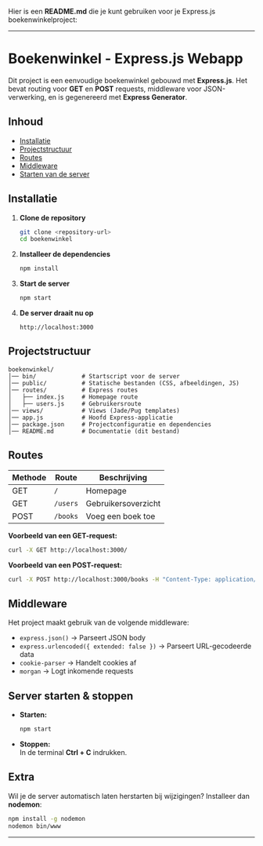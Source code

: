 Hier is een **README.md** die je kunt gebruiken voor je Express.js boekenwinkelproject:  

---

# Boekenwinkel - Express.js Webapp  

Dit project is een eenvoudige boekenwinkel gebouwd met **Express.js**. Het bevat routing voor **GET** en **POST** requests, middleware voor JSON-verwerking, en is gegenereerd met **Express Generator**.  

## Inhoud  

- [Installatie](#installatie)  
- [Projectstructuur](#projectstructuur)  
- [Routes](#routes)  
- [Middleware](#middleware)  
- [Starten van de server](#starten-van-de-server)  

## Installatie  

1. **Clone de repository**  
   ```sh
   git clone <repository-url>
   cd boekenwinkel
   ```  

2. **Installeer de dependencies**  
   ```sh
   npm install
   ```  

3. **Start de server**  
   ```sh
   npm start
   ```  

4. **De server draait nu op**  
   ```
   http://localhost:3000
   ```  

## Projectstructuur  

```
boekenwinkel/
│── bin/             # Startscript voor de server
│── public/          # Statische bestanden (CSS, afbeeldingen, JS)
│── routes/          # Express routes
│   ├── index.js     # Homepage route
│   ├── users.js     # Gebruikersroute
│── views/           # Views (Jade/Pug templates)
│── app.js           # Hoofd Express-applicatie
│── package.json     # Projectconfiguratie en dependencies
│── README.md        # Documentatie (dit bestand)
```  

## Routes  

| Methode | Route     | Beschrijving           |
|---------|----------|------------------------|
| GET     | `/`      | Homepage               |
| GET     | `/users` | Gebruikersoverzicht    |
| POST    | `/books` | Voeg een boek toe      |

**Voorbeeld van een GET-request:**  

```sh
curl -X GET http://localhost:3000/
```  

**Voorbeeld van een POST-request:**  

```sh
curl -X POST http://localhost:3000/books -H "Content-Type: application/json" -d '{"title": "Node.js for Beginners", "author": "John Doe"}'
```  

## Middleware  

Het project maakt gebruik van de volgende middleware:  

- `express.json()` → Parseert JSON body  
- `express.urlencoded({ extended: false })` → Parseert URL-gecodeerde data  
- `cookie-parser` → Handelt cookies af  
- `morgan` → Logt inkomende requests  

## Server starten & stoppen  

- **Starten:**  
  ```sh
  npm start
  ```  

- **Stoppen:**  
  In de terminal **Ctrl + C** indrukken.  

## Extra  

Wil je de server automatisch laten herstarten bij wijzigingen? Installeer dan **nodemon**:  

```sh
npm install -g nodemon
nodemon bin/www
```  

---  
